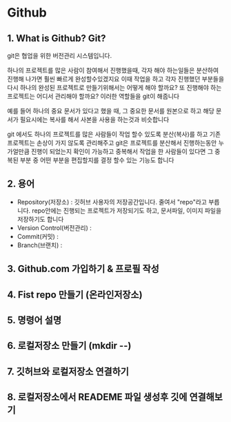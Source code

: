 # Github

## 1. What is Github? Git?

git은 협업을 위한 버전관리 시스템입니다.

하나의 프로젝트를 많은 사람이 참여해서 진행했을때,
각자 해야 하는일들은 분산하여 진행해 나가면 훨씬 빠르게 완성할수있겠지요
이때 작업을 하고 각자 진행했던 부분들을 다시 하나의 완성된 프로젝트로 만들기위해서는 어떻게 해야 할까요? 또 진행해야 하는 프로젝트는 어디서 관리해야 할까요?
이러한 역할들을 git이 해줍니다

예를 들어 하나의 중요 문서가 있다고 했을 때, 그 중요한 문서를 원본으로 하고
해당 문서가 필요시에는 복사를 해서 사본을 사용을 하는것과 비슷합니다

git 에서도 하나의 프로젝트를 많은 사람들이 작업 할수 있도록 분산(복사)를 하고 기존 프로젝트는 손상이 가지 않도록 관리해주고 git은 프로젝트를 분산해서 진행하는동안 누가얼만큼 진행이 되었는지 확인이 가능하고 중복해서 작업을 한 사람들이 있다면 그 중복된 부분 중 어떤 부분을 편집할지를 결정 할수 있는 기능도 합니다 


## 2. 용어
- Repository(저장소) : 깃허브 사용자의 저장공간입니다. 줄여서 "repo"라고 부릅니다.
					   repo안에는 진행되는 프로젝트가 저장되기도 하고, 문서파일,
					   이미지 파일을 저장하기도 합니다 
- Version Control(버전관리) : 
- Commit(커밋) : 
- Branch(브랜치) :

## 3. Github.com 가입하기 & 프로필 작성

## 4. Fist repo 만들기 (온라인저장소)

## 5. 명령어 설명

## 6. 로컬저장소 만들기 (mkdir --)

## 7. 깃허브와 로컬저장소 연결하기 

## 8. 로컬저장소에서 READEME 파일 생성후 깃에 연결해보기 
